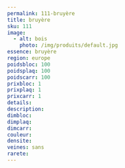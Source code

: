 ```yaml
---
permalink: 111-bruyère
title: bruyère
sku: 111
image: 
  - alt: bois
    photo: /img/produits/default.jpg
essence: bruyère
region: europe
poidsbloc: 100
poidsplaq: 100
poidscarr: 100
prixbloc: 1
prixplaq: 1
prixcarr: 1
details: 
description: 
dimbloc: 
dimplaq: 
dimcarr: 
couleur: 
densite: 
veines: sans
rarete: 
---
```

